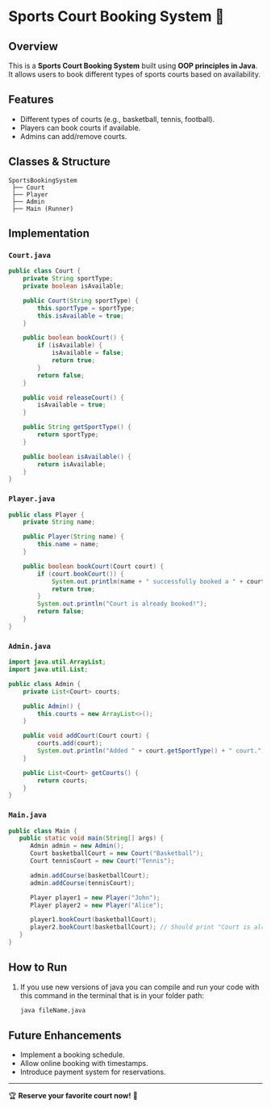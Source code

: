 # Sports Court Booking System 🏀

## Overview
This is a **Sports Court Booking System** built using **OOP principles in Java**. It allows users to book different types of sports courts based on availability.

## Features
- Different types of courts (e.g., basketball, tennis, football).
- Players can book courts if available.
- Admins can add/remove courts.

## Classes & Structure
```plaintext
SportsBookingSystem
 ├── Court
 ├── Player
 ├── Admin
 ├── Main (Runner)
```

## Implementation

### `Court.java`
```java
public class Court {
    private String sportType;
    private boolean isAvailable;

    public Court(String sportType) {
        this.sportType = sportType;
        this.isAvailable = true;
    }

    public boolean bookCourt() {
        if (isAvailable) {
            isAvailable = false;
            return true;
        }
        return false;
    }

    public void releaseCourt() {
        isAvailable = true;
    }

    public String getSportType() {
        return sportType;
    }

    public boolean isAvailable() {
        return isAvailable;
    }
}
```

### `Player.java`
```java
public class Player {
    private String name;

    public Player(String name) {
        this.name = name;
    }

    public boolean bookCourt(Court court) {
        if (court.bookCourt()) {
            System.out.println(name + " successfully booked a " + court.getSportType() + " court.");
            return true;
        }
        System.out.println("Court is already booked!");
        return false;
    }
}
```

### `Admin.java`
```java
import java.util.ArrayList;
import java.util.List;

public class Admin {
    private List<Court> courts;

    public Admin() {
        this.courts = new ArrayList<>();
    }

    public void addCourt(Court court) {
        courts.add(court);
        System.out.println("Added " + court.getSportType() + " court.");
    }

    public List<Court> getCourts() {
        return courts;
    }
}
```

### `Main.java`

```java
public class Main {
   public static void main(String[] args) {
      Admin admin = new Admin();
      Court basketballCourt = new Court("Basketball");
      Court tennisCourt = new Court("Tennis");

      admin.addCourse(basketballCourt);
      admin.addCourse(tennisCourt);

      Player player1 = new Player("John");
      Player player2 = new Player("Alice");

      player1.bookCourt(basketballCourt);
      player2.bookCourt(basketballCourt); // Should print "Court is already booked!"
   }
}
```

## How to Run
1. If you use new versions of java you can compile and run your code with this command in the terminal that is in your folder path:
   ```bash
   java fileName.java
   ```

## Future Enhancements
- Implement a booking schedule.
- Allow online booking with timestamps.
- Introduce payment system for reservations.

---
🏆 **Reserve your favorite court now!** 🎾
